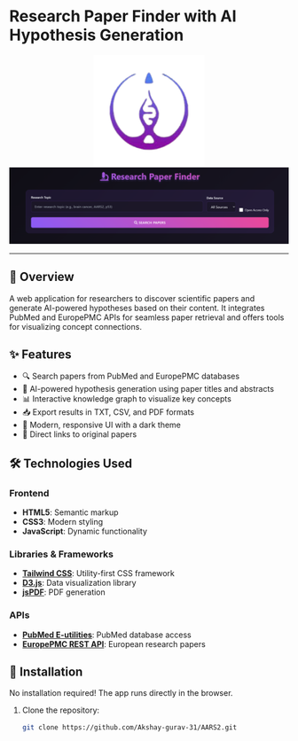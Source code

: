 # Research Paper Finder with AI Hypothesis Generation

<div align="center">
  <img src="Images/logo.png" alt="Research Paper Finder Logo" width="200"/>
 <img src="Images/ui.png" alt="Research Paper Finder Logo" width="1500"/>
</div>

---

## 🎯 Overview

A web application for researchers to discover scientific papers and generate AI-powered hypotheses based on their content. It integrates PubMed and EuropePMC APIs for seamless paper retrieval and offers tools for visualizing concept connections.

## ✨ Features

- 🔍 Search papers from PubMed and EuropePMC databases
- 🧠 AI-powered hypothesis generation using paper titles and abstracts
- 📊 Interactive knowledge graph to visualize key concepts
- 📥 Export results in TXT, CSV, and PDF formats
- 🎨 Modern, responsive UI with a dark theme
- 🔗 Direct links to original papers

## 🛠️ Technologies Used

### Frontend
- **HTML5**: Semantic markup
- **CSS3**: Modern styling
- **JavaScript**: Dynamic functionality

### Libraries & Frameworks
- **[Tailwind CSS](https://tailwindcss.com/)**: Utility-first CSS framework
- **[D3.js](https://d3js.org/)**: Data visualization library
- **[jsPDF](https://parall.ax/products/jspdf)**: PDF generation

### APIs
- **[PubMed E-utilities](https://www.ncbi.nlm.nih.gov/books/NBK25501/)**: PubMed database access
- **[EuropePMC REST API](https://europepmc.org/RestfulWebService)**: European research papers

## 🚀 Installation

No installation required! The app runs directly in the browser.

1. Clone the repository:
   ```bash
   git clone https://github.com/Akshay-gurav-31/AARS2.git
